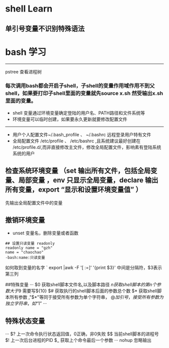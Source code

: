 # shell Learn

## 单引号变量不识别特殊语法
# bash 学习
*** 
pstree 查看进程树
### 每次调用bash都会开启子shell，子shell的变量作用域作用不到父shell，如果要打印子shell里面的变量就先source x.sh 然受输出x.sh里面的变量。

- shell 变量通过环境变量确定登陆的用户名、PATH路径和文件系统等
- 环境变量可以临时创建，如果要永久更新就要修改配置文件

***
- 用户个人配置文件~/.bash_profile 、 ~/.bashrc 远程登录用户特有文件
- 全局配置文件 /etc/profile 、 /etc/bashrc ,且系统建议最好创建在 /etc/profile.d/,而非直接修改主文件，修改全局配置文件，影响素有登陆系统系统的用户

## 检查系统环境变量 （set **输出所有文件，包括全局变量、局部变量** ，env **只显示全局变量**，declare **输出所有变量**，export “显示和设置环境变量值” ）

先输出全局配置文件中的变量

## 撤销环境变量 
- unset 变量名，删除变量或者函数

```
## 设置只读变量 readonly 
readonly name = "gzh"
name = "chaochao"
-bash:name:只读变量
```
如何取到变量的名字 
`  export |awk -F '[ :=]' '{print $3}' 中间是分隔符，$3表示第三列

##特殊变量
···
$0  获取shell脚本文件名,以及脚本路径
$n  获取shell脚本的第n个参数 大于$9 需要写${10}
$#  获取执行的shell脚本后面的参数总个数
$*  获取shell脚本所有参数 ,"$*"等同于接受所有参数为单个字符串，
$@  加引号，接受所有参数为独立字符串，如 “$1”
···

## 特殊状态变量
···
$? 上一次命令执行状态返回值，0正确，非0失败
$$ 当前shell脚本的进程号
$!  上一次后台进程的PID
$_ 获取上个命令最后一个参数
···
nohup 忽略输出
